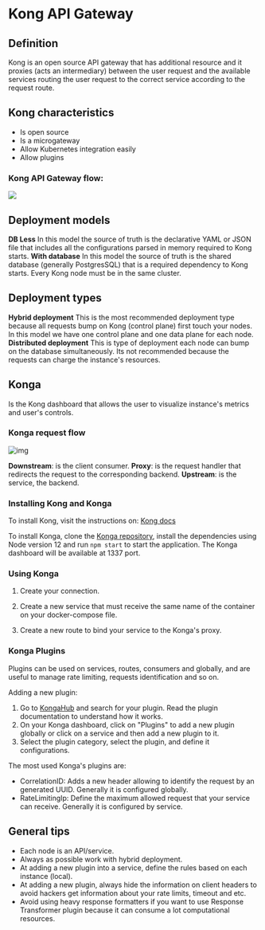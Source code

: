 # Kong API Gateway

## Definition

Kong is an open source API gateway that has additional resource and it proxies (acts an intermediary) between the user request and the available services routing the user request to the correct service according to the request route.

## Kong characteristics
- Is open source
- Is a microgateway
- Allow Kubernetes integration easily
- Allow plugins

### Kong API Gateway flow:

<img src='https://i.ibb.co/MkCY69c/Screenshot-2024-06-12-at-07-14-50.png'/>



## Deployment models

**DB Less** In this model the source of truth is the declarative YAML or JSON file that includes all the configurations parsed in memory required to Kong starts.
**With database** In this model the source of truth is the shared database (generally PostgresSQL) that is a required dependency to Kong starts. Every Kong node must be in the same cluster.

## Deployment types
**Hybrid deployment** This is the most recommended deployment type because all requests bump on Kong (control plane) first touch your nodes. In this model we have one control plane and one data plane for each node.
**Distributed deployment** This is type of deployment each node can bump on the database simultaneously. Its not recommended because the requests can charge the instance's resources.

## Konga
Is the Kong dashboard that allows the user to visualize instance's metrics and user's controls.

### Konga request flow

![img](https://i.ibb.co/2c7cD16/Screenshot-2024-06-20-at-08-20-35.png)

**Downstream**: is the client consumer.
**Proxy**: is the request handler that redirects the request to the corresponding backend.
**Upstream**: is the service, the backend.

### Installing Kong and Konga

To install Kong, visit the instructions on: [Kong docs](https://docs.konghq.com/gateway/latest/install/docker/#install-kong-gateway-with-a-database)

To install Konga, clone the [Konga repository](https://github.com/pantsel/konga), install the dependencies using Node version 12 and run `npm start` to start the application. The Konga dashboard will be available at 1337 port.


### Using Konga

1. Create your connection.

2. Create a new service that must receive the same name of the container on your docker-compose file.

3. Create a new route to bind your service to the Konga's proxy.


### Konga Plugins

Plugins can be used on services, routes, consumers and globally, and are useful to manage rate limiting, requests identification and so on.

Adding a new plugin:
1. Go to [KongaHub](https://docs.konghq.com/hub/) and search for your plugin. Read the plugin documentation to understand how it works.
2. On your Konga dashboard, click on "Plugins" to add a new plugin globally or click on a service and then add a new plugin to it.
3. Select the plugin category, select the plugin, and define it configurations.

The most used Konga's plugins are: 
- CorrelationID: Adds a new header allowing to identify the request by an generated UUID. Generally it is configured globally.
- RateLimitingIp: Define the maximum allowed request that your service can receive. Generally it is configured by service.
  
## General tips
- Each node is an API/service.
- Always as possible work with hybrid deployment.
- At adding a new plugin into a service, define the rules based on each instance (local).
- At adding a new plugin, always hide the information on client headers to avoid hackers get information about your rate limits, timeout and etc.
- Avoid using heavy response formatters if you want to use Response Transformer plugin because it can consume a lot computational resources.